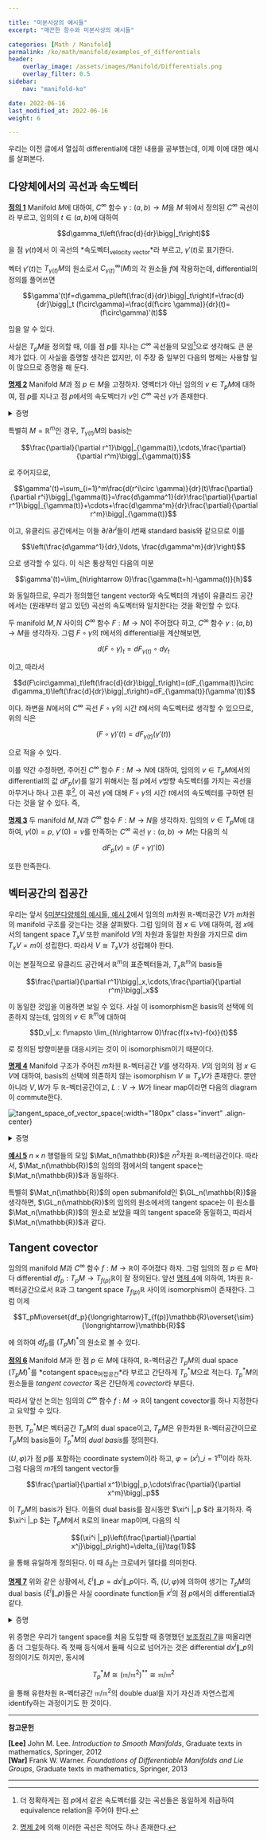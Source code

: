 ```yaml
---

title: "미분사상의 예시들"
excerpt: "매끈한 함수와 미분사상의 예시들"

categories: [Math / Manifold]
permalink: /ko/math/manifold/examples_of_differentials
header:
    overlay_image: /assets/images/Manifold/Differentials.png
    overlay_filter: 0.5
sidebar: 
    nav: "manifold-ko"

date: 2022-06-16
last_modified_at: 2022-06-16
weight: 6

---
```


우리는 이전 글에서 열심히 differential에 대한 내용을 공부했는데, 이제 이에 대한 예시를 살펴본다. 

## 다양체에서의 곡선과 속도벡터

<div class="definition" markdown="1">

<ins id="df1">**정의 1**</ins> Manifold $M$에 대하여, $C^\infty$ 함수 $\gamma:(a,b)\rightarrow M$을 $M$ 위에서 정의된 $C^\infty$ 곡선이라 부르고, 임의의 $t\in (a,b)$에 대하여

$$d\gamma_t\left(\frac{d}{dr}\bigg|_t\right)$$

을 점 $\gamma(t)$에서 이 곡선의 *속도벡터<sub>velocity vector</sub>*라 부르고, $\gamma'(t)$로 표기한다.

</div>

벡터 $\gamma'(t)$는 $T_{\gamma(t)}M$의 원소로서 $C^\infty_{\gamma(t)}(M)$의 각 원소들 $f$에 작용하는데, differential의 정의를 풀어쓰면

$$\gamma'(t)f=d\gamma_p\left(\frac{d}{dr}\bigg|_t\right)f=\frac{d}{dr}\bigg|_t (f\circ\gamma)=\frac{d(f\circ \gamma)}{dr}(t)=(f\circ\gamma)'(t)$$

임을 알 수 있다. 

사실은 $T_pM$을 정의할 때, 이를 점 $p$를 지나는 $C^\infty$ 곡선들의 모임[^1]으로 생각해도 큰 문제가 없다. 이 사실을 증명할 생각은 없지만, 이 주장 중 일부인 다음의 명제는 사용할 일이 많으므로 증명을 해 둔다.

<div class="proposition" markdown="1">

<ins id="pp2">**명제 2**</ins> Manifold $M$과 점 $p\in M$을 고정하자. 영벡터가 아닌 임의의 $v\in T_pM$에 대하여, 점 $p$를 지나고 점 $p$에서의 속도벡터가 $v$인 $C^\infty$ 곡선 $\gamma$가 존재한다.

</div>
<details class="proof" markdown="1">
<summary>증명</summary>

점 $p$를 중심으로 하고, 다음의 식

$$v=d\varphi^{-1}_{\varphi(p)}\left(\frac{\partial}{\partial r^1}\bigg|_0\right)$$

을 만족하는 coordinate system $(U,\varphi)$를 찾으면 된다. 그럼 $v$는 $C^\infty$ 곡선 

$$\gamma: t\mapsto \varphi^{-1}(t, 0,\cdots, 0)$$

의 $t=0$에서의 속도벡터가 되기 때문이다. 참고로 위의 조건을 만족하는 coordinate system을 찾는 것은 아주 쉬운데, 임의의 coordinate system $(U,\psi)$를 하나 고른 후, $d\psi_p(v)$가 옮겨진 벡터를 포함하는 $\mathbb{R}^n$의 새로운 기저를 만든 후, 원래의 $\psi$와 이렇게 얻어진 change of basis를 합성하면 된다.

</details>

특별히 $M=\mathbb{R}^m$인 경우, $T_{\gamma(t)}M$의 basis는

$$\frac{\partial}{\partial r^1}\bigg|_{\gamma(t)},\cdots,\frac{\partial}{\partial r^m}\bigg|_{\gamma(t)}$$

로 주어지므로, 

$$\gamma'(t)=\sum_{i=1}^m\frac{d(r^i\circ \gamma)}{dr}(t)\frac{\partial}{\partial r^i}\bigg|_{\gamma(t)}=\frac{d\gamma^1}{dr}\frac{\partial}{\partial r^1}\bigg|_{\gamma(t)}+\cdots+\frac{d\gamma^m}{dr}\frac{\partial}{\partial r^m}\bigg|_{\gamma(t)}$$

이고, 유클리드 공간에서는 이들 $\partial/\partial r^i$들이 $i$번째 standard basis와 같으므로 이를

$$\left(\frac{d\gamma^1}{dr},\ldots, \frac{d\gamma^m}{dr}\right)$$

으로 생각할 수 있다. 이 식은 통상적인 다음의 미분

$$\gamma'(t)=\lim_{h\rightarrow 0}\frac{\gamma(t+h)-\gamma(t)}{h}$$

와 동일하므로, 우리가 정의했던 tangent vector와 속도벡터의 개념이 유클리드 공간에서는 (원래부터 알고 있던) 곡선의 속도벡터와 일치한다는 것을 확인할 수 있다.

두 manifold $M,N$ 사이의 $C^\infty$ 함수 $F:M\rightarrow N$이 주어졌다 하고, $C^\infty$ 함수 $\gamma:(a,b)\rightarrow M$을 생각하자. 그럼 $F\circ\gamma$의 $t$에서의 differential을 계산해보면,

$$d(F\circ\gamma)_t=dF_{\gamma(t)}\circ d\gamma_t$$

이고, 따라서

$$d(F\circ\gamma)_t\left(\frac{d}{dr}\bigg|_t\right)=(dF_{\gamma(t)}\circ d\gamma_t)\left(\frac{d}{dr}\bigg|_t\right)=dF_{\gamma(t)}(\gamma'(t))$$

이다. 좌변을 $N$에서의 $C^\infty$ 곡선 $F\circ\gamma$의 시간 $t$에서의 속도벡터로 생각할 수 있으므로, 위의 식은

$$(F\circ\gamma)'(t)=dF_{\gamma(t)}(\gamma'(t))$$

으로 적을 수 있다. 

이를 약간 수정하면, 주어진 $C^\infty$ 함수 $F:M\rightarrow N$에 대하여, 임의의 $v\in T_pM$에서의 differential의 값 $dF_p(v)$를 알기 위해서는 점 $p$에서 $v$방향 속도벡터를 가지는 곡선을 아무거나 하나 고른 후[^2], 이 곡선 $\gamma$에 대해 $F\circ\gamma$의 시간 $t$에서의 속도벡터를 구하면 된다는 것을 알 수 있다. 즉,

<div class="proposition" markdown="1">

<ins id="pp3">**명제 3**</ins> 두 manifold $M,N$과 $C^\infty$ 함수 $F:M\rightarrow N$을 생각하자. 임의의 $v\in T_pM$에 대하여, $\gamma(0)=p$, $\gamma'(0)=v$를 만족하는 $C^\infty$ 곡선 $\gamma:(a,b)\rightarrow M$는 다음의 식

$$dF_p(v)=(F\circ\gamma)'(0)$$

또한 만족한다.

</div>

## 벡터공간의 접공간

우리는 앞서 [§미분다양체의 예시들, 예시 2](/ko/math/manifold/examples_of_manifolds#ex2)에서 임의의 $m$차원 $\mathbb{R}$-벡터공간 $V$가 $m$차원의 manifold 구조를 갖는다는 것을 살펴봤다. 그럼 임의의 점 $x\in V$에 대하여, 점 $x$에서의 tangent space $T_xV$ 또한 manifold $V$의 차원과 동일한 차원을 가지므로 $\dim T_xV=m$이 성립한다. 따라서 $V\cong T_xV$가 성립해야 한다. 

이는 본질적으로 유클리드 공간에서 $\mathbb{R}^m$의 표준벡터들과, $T_x\mathbb{R}^m$의 basis들

$$\frac{\partial}{\partial r^1}\bigg|_x,\cdots,\frac{\partial}{\partial r^m}\bigg|_x$$

이 동일한 것임을 이용하면 보일 수 있다. 사실 이 isomorphism은 basis의 선택에 의존하지 않는데, 임의의 $v\in\mathbb{R}^m$에 대하여

$$D_v|_x: f\mapsto \lim_{h\rightarrow 0}\frac{f(x+tv)-f(x)}{t}$$

로 정의된 방향미분을 대응시키는 것이 이 isomorphism이기 때문이다. 

<div class="proposition" markdown="1">

<ins id="pp4">**명제 4**</ins> Manifold 구조가 주어진 $m$차원 $\mathbb{R}$-벡터공간 $V$를 생각하자. $V$의 임의의 점 $x\in V$에 대하여, basis의 선택에 의존하지 않는 isomorphism $V\cong T_xV$가 존재한다. 뿐만 아니라 $V,W$가 두 $\mathbb{R}$-벡터공간이고, $L:V\rightarrow W$가 linear map이라면 다음의 diagram이 commute한다.

![tangent_space_of_vector_space](/assets/images/Manifold/Examples_of_differentials-1.png){:width="180px" class="invert" .align-center}

</div>
<details class="proof" markdown="1">
<summary>증명</summary>

첫 번째 부분은 앞서 보인 방향미분의 식

$$(D_v|_x)f=\lim_{t\rightarrow 0}\frac{f(x+tv)-f(x)}{t}$$

을 사용하면 된다. 대응 $v\mapsto D\_v\|\_x$에 의하여, $v+w$는

$$\begin{aligned}(D_{v+w}|_x)f&=\lim_{t\rightarrow 0}\frac{f(x+t(v+w))-f(x)}{t}\\
&=\lim_{t\rightarrow 0}\left(\frac{f((x+tw)+tv)-f(x+tw)}{t}+\frac{f(x+tv)-f(x)}{t}\right)\\
&=(D_v|_x)f+(D_w|_x)f
\end{aligned}$$

로 옮겨지며, 비슷하게 $\alpha v$는

$$(D_{\alpha v}|_x)f=\lim_{t\rightarrow 0}\frac{f(x+t\alpha v)-f(x)}{t}=\alpha\lim_{t\rightarrow 0}\frac{f(x+t\alpha v)-f(x)}{\alpha t}=\alpha(D_v|_x)f$$

으로부터 얻어진다. 따라서 $v\mapsto D\_v\|\_x$는 linear이다. 

이 대응이 injective라는 것은 함수 $f$에 $x^1,\ldots, x^m$들을 대입해보면 되며, 두 벡터공간이 같은 차원을 가지므로 이 대응은 반드시 isomorphism이 되어야 한다. 이상에서 isomorphism $V\cong T_xV$를 얻었다. 

두 번째 부분을 보여야 한다. 임의의 $v\in V$는 $V\rightarrow W\rightarrow T_{L(x)}W$를 따르면

$$v\mapsto L(v)\mapsto D_{L(v)}|_{L(x)}$$

로 옮겨진다. 한편 $V\mapsto T_xV\mapsto T_{L(x)}W$를 따르면 우선 $V\mapsto T_xV$에 의하여

$$v\mapsto D_v|_x$$

를 얻고, 이후에는 $\gamma(t)=x+tv$를 이용해 [명제 3](#pp3)을 사용하면

$$dL_x(D_v|_x)=(L\circ \gamma)'(0)$$

을 얻는다. 그런데

$$(L\circ\gamma)(t)=L(x+tv)=L(x)+tL(v)$$

이므로, $(L\circ\gamma)'(0)$는 임의의 $f$에 대하여

$$(L\circ\gamma)'(0)f=\lim_{t\rightarrow 0}\frac{f(L(x)+tL(v))-f(L(x))}{t}=(D_{L(v)}|_{L(x)})f$$

를 만족한다. 따라서 주어진 diagram이 commute한다.

</details>

<div class="example" markdown="1">

<ins id="ex5">**예시 5**</ins> $n\times n$ 행렬들의 모임 $\Mat_n(\mathbb{R})$은 $n^2$차원 $\mathbb{R}$-벡터공간이다. 따라서, $\Mat_n(\mathbb{R})$의 임의의 점에서의 tangent space는 $\Mat_n(\mathbb{R})$과 동일하다. 

특별히 $\Mat_n(\mathbb{R})$의 open submanifold인 $\GL_n(\mathbb{R})$을 생각하면, $\GL_n(\mathbb{R})$의 임의의 원소에서의 tangent space는 이 원소를 $\Mat_n(\mathbb{R})$의 원소로 보았을 때의 tangent space와 동일하고, 따라서 $\Mat_n(\mathbb{R})$과 같다. 

</div>

## Tangent covector

임의의 manifold $M$과 $C^\infty$ 함수 $f:M\rightarrow\mathbb{R}$이 주어졌다 하자. 그럼 임의의 점 $p\in M$마다 differential $df_p:T_pM\rightarrow T_{f(p)}\mathbb{R}$이 잘 정의된다. 앞선 [명제 4](#pp4)에 의하여, 1차원 $\mathbb{R}$-벡터공간으로서 $\mathbb{R}$과 그 tangent space $T_{f(p)}\mathbb{R}$ 사이의 isomorphism이 존재한다. 그럼 이제

$$T_pM\overset{df_p}{\longrightarrow}T_{f(p)}\mathbb{R}\overset{\sim}{\longrightarrow}\mathbb{R}$$

에 의하여 $df_p$를 $(T_pM)^\ast$의 원소로 볼 수 있다.

<div class="definition" markdown="1">

<ins id="df6">**정의 6**</ins> Manifold $M$과 한 점 $p\in M$에 대하여, $\mathbb{R}$-벡터공간 $T_pM$의 dual space $(T_pM)^\ast$를 *cotangent space<sub>여접공간</sub>*라 부르고 간단하게 $T_p^\ast M$으로 적는다. $T_p^\ast M$의 원소들을 *tangent covector* 혹은 간단하게 *covector*라 부른다.

</div>

따라서 앞선 논의는 임의의 $C^\infty$ 함수 $f:M\rightarrow\mathbb{R}$이 tangent covector를 하나 지정한다고 요약할 수 있다.

한편, $T_p^\ast M$은 벡터공간 $T_pM$의 dual space이고, $T_pM$은 유한차원 $\mathbb{R}$-벡터공간이므로 $T_pM$의 basis들이 $T_p^\ast M$의 *dual basis*를 정의한다. 

$(U,\varphi)$가 점 $p$를 포함하는 coordinate system이라 하고, $\varphi=(x^i)\_{i=1}^m$이라 하자. 그럼 다음의 $m$개의 tangent vector들

$$\frac{\partial}{\partial x^1}\bigg|_p,\cdots\frac{\partial}{\partial x^m}\bigg|_p$$

이 $T_pM$의 basis가 된다. 이들의 dual basis를 잠시동안 $\xi^i \|\_p $라 표기하자. 즉 $\xi^i \|\_p $는 $T_pM$에서 $\mathbb{R}$로의 linear map이며, 다음의 식

$$(\xi^i |_p)\left(\frac{\partial}{\partial x^j}\bigg|_p\right)=\delta_{ij}\tag{1}$$

을 통해 유일하게 정의된다. 이 때 $\delta_{ij}$는 크로네커 델타를 의미한다. 

<div class="proposition" markdown="1">

<ins id="pp7">**명제 7**</ins> 위와 같은 상황에서, $\xi^i\|\_p=dx^i\|\_p$이다. 즉, $(U,\varphi)$에 의하여 생기는 $T_pM$의 dual basis $(\xi^i \|\_p)$들은 사실 coordinate function들 $x^i$의 점 $p$에서의 differential과 같다.

</div>
<details class="proof" markdown="1">
<summary>증명</summary>

$dx^i$들이 위의 식 (1)을 만족한다는 것을 보이면 충분하다. 정의에 의하여,

$$dx^i|_p\left(\frac{\partial}{\partial x^j}\bigg|_p\right)=\frac{\partial}{\partial x^j}\bigg|_p x^i=\delta_{ij}$$

가 성립한다. 

</details>

위 증명은 우리가 tangent space를 처음 도입할 때 증명했던 [보조정리 7](#lem7)을 떠올리면 좀 더 그럴듯하다. 즉 첫째 등식에서 둘째 식으로 넘어가는 것은 differential $dx^i\|\_p$의 정의이기도 하지만, 동시에 

$$T_p^\ast M\cong (\mathfrak{m}/\mathfrak{m}^2)^{\ast\ast}\cong\mathfrak{m}/\mathfrak{m}^2$$

을 통해 유한차원 $\mathbb{R}$-벡터공간 $\mathfrak{m}/\mathfrak{m}^2$의 double dual을 자기 자신과 자연스럽게 identify하는 과정이기도 한 것이다.


---

**참고문헌**

**[Lee]** John M. Lee. *Introduction to Smooth Manifolds*, Graduate texts in mathematics, Springer, 2012  
**[War]** Frank W. Warner. *Foundations of Differentiable Manifolds and Lie Groups*, Graduate texts in mathematics, Springer, 2013    

---

[^1]: 더 정확하게는 점 $p$에서 같은 속도벡터를 갖는 곡선들은 동일하게 취급하여 equivalence relation을 주어야 한다.
[^2]: [명제 2](#pp2)에 의해 이러한 곡선은 적어도 하나 존재한다.